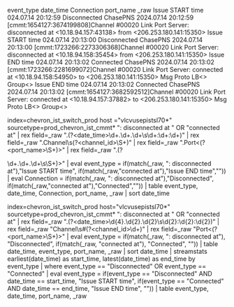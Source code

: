 event_type	date_time	Connection	port_name	_raw
Issue START time	024.07.14 20:12:59	Disconnected	ChasePNS	2024.07.14 20:12:59 [cmmt:1654127:3674199808]Channel #00020 Link<SSL> Port<ChasePNS> Server<Balancer>: disconnected at <10.18.94.157:43138> from <206.253.180.141:15350>
Issue START time	024.07.14 20:13:00	Disconnected	ChasePNS	2024.07.14 20:13:00 [cmmt:1723266:2273306368]Channel #00020 Link<SSL> Port<ChasePNS> Server<Balancer>: disconnected at <10.18.94.158:35454> from <206.253.180.141:15350>
Issue END time	024.07.14 20:13:02	Connected	ChasePNS	2024.07.14 20:13:02 [cmmt:1723266:2281699072]Channel #00020 Link<SSL> Port<ChasePNS> Server<Balancer>: connected at <10.18.94.158:54950> to <206.253.180.141:15350> Msg<Standard-VISA> Proto<Transparent> LB<> Group<>
Issue END time	024.07.14 20:13:02	Connected	ChasePNS	2024.07.14 20:13:02 [cmmt:1654127:3682592512]Channel #00020 Link<SSL> Port<ChasePNS> Server<Balancer>: connected at <10.18.94.157:37882> to <206.253.180.141:15350> Msg<Standard-VISA> Proto<Transparent> LB<> Group<>


index=chevron_ist_switch_prod host ="vlcvusepistsl70*" sourcetype=prod_chevron_ist_cmmt* ": disconnected at " OR "connected at"
| rex field=_raw ".(?<date_time>\d+.\d+.\d+\s\d+:\d+:\d+)"
| rex field=_raw ".Channel\s(?<channel_id>\S+)" 
| rex field=_raw ".Port\<(?<port_name>\S+)\>" 
| rex field=_raw ".(?<dt>\d+\.\d+\.\d+\s\S+)\>" 
| eval event_type = if(match(_raw, ": disconnected at"),"Issue START time", if(match(_raw,"connected at"),"Issue END time",""))
| eval Connection = if(match(_raw, ": disconnected at"),"Disconnected", if(match(_raw,"connected at"),"Connected",""))
| table event_type, date_time, Connection, port_name, _raw
| sort date_time


index=chevron_ist_switch_prod host="vlcvusepistsl70*" sourcetype=prod_chevron_ist_cmmt* ": disconnected at " OR "connected at"
| rex field=_raw ".(?<date_time>\d{4}\.\d{2}\.\d{2}\s\d{2}:\d{2}:\d{2})"
| rex field=_raw "Channel\s#(?<channel_id>\d+)"
| rex field=_raw "Port\<(?<port_name>\S+)\>"
| eval event_type = if(match(_raw, ": disconnected at"), "Disconnected", if(match(_raw, "connected at"), "Connected", ""))
| table date_time, event_type, port_name, _raw
| sort date_time
| streamstats earliest(date_time) as start_time, latest(date_time) as end_time by event_type
| where event_type == "Disconnected" OR event_type == "Connected"
| eval event_type = if(event_type == "Disconnected" AND date_time == start_time, "Issue START time", if(event_type == "Connected" AND date_time == end_time, "Issue END time", ""))
| table event_type, date_time, port_name, _raw

